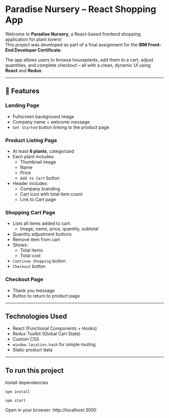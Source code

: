 # Paradise Nursery – React Shopping App

Welcome to **Paradise Nursery**, a React-based frontend shopping application for plant lovers!  
This project was developed as part of a final assignment for the **IBM Front-End Developer Certificate**.

The app allows users to browse houseplants, add them to a cart, adjust quantities, and complete checkout – all with a clean, dynamic UI using **React** and **Redux**.

---

## 🚀 Features

### Landing Page
- Fullscreen background image
- Company name + welcome message
- `Get Started` button linking to the product page

### Product Listing Page
- At least **6 plants**, categorized
- Each plant includes:
  - Thumbnail image
  - Name
  - Price
  - `Add to Cart` button
- Header includes:
  - Company branding
  - Cart icon with total item count
  - Link to Cart page

### Shopping Cart Page
- Lists all items added to cart:
  - Image, name, price, quantity, subtotal
- Quantity adjustment buttons
- Remove item from cart
- Shows:
  - Total items
  - Total cost
- `Continue Shopping` button
- `Checkout` button

### Checkout Page
- Thank you message
- Button to return to product page

---

## Technologies Used

- React (Functional Components + Hooks)
- Redux Toolkit (Global Cart State)
- Custom CSS
- `window.location.hash` for simple routing
- Static product data

---

## To run this project

Install dependencies

``
npm install
``

``
npm start
``

Open in your browser:
http://localhost:3000


